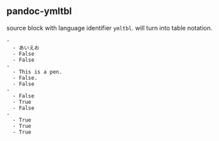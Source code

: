 pandoc-ymltbl
-------------

source block with language identifier `ymltbl`.
will turn into table notation.

````ymltbl
-
  - あいえお
  - False
  - False
-
  - This is a pen.
  - False.
  - False
-
  - False
  - True
  - False
-
  - True
  - True
  - True
````
